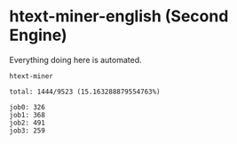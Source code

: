 # htext-miner-english (Second Engine)

Everything doing here is automated.

```
htext-miner

total: 1444/9523 (15.163288879554763%)

job0: 326
job1: 368
job2: 491
job3: 259
```